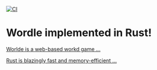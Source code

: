 [![CI](https://github.com/edge-hands-on/rust-wordle/actions/workflows/ci.yml/badge.svg)](https://github.com/edge-hands-on/rust-wordle/actions/workflows/ci.yml)

# Wordle implemented in Rust!

[Worlde is a web-based workd game ...](https://en.wikipedia.org/wiki/Wordle)

[Rust is blazingly fast and memory-efficient ...](https://www.rust-lang.org/)

